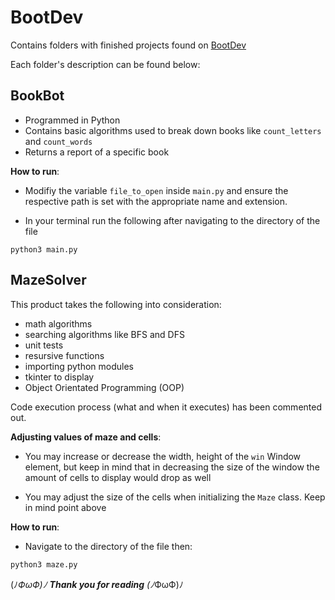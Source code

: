 # BootDev
Contains folders with finished projects found on [BootDev](https://boot.dev)

Each folder's description can be found below:

BookBot
-

- Programmed in Python
- Contains basic algorithms used to break down books like `count_letters` and `count_words`
- Returns a report of a specific book

**How to run**:

- Modifiy the variable `file_to_open` inside `main.py` and ensure the respective path is set with the appropriate name and extension.

- In your terminal run the following after navigating to the directory of the file

```
python3 main.py
```

MazeSolver
-

This product takes the following into consideration:
- math algorithms
- searching algorithms like BFS and DFS
- unit tests
- resursive functions
- importing python modules
- tkinter to display
- Object Orientated Programming (OOP)

Code execution process (what and when it executes) has been commented out.

**Adjusting values of maze and cells**:

- You may increase or decrease the width, height of the `win` Window element, but keep in mind that in decreasing the size of the window the amount of cells to display would drop as well

- You may adjust the size of the cells when initializing the `Maze` class. Keep in mind point above

**How to run**:

- Navigate to the directory of the file then:

```
python3 maze.py
```

(ﾉ*ФωФ)ﾉ **Thank you for reading** (ﾉ*ФωФ)ﾉ


